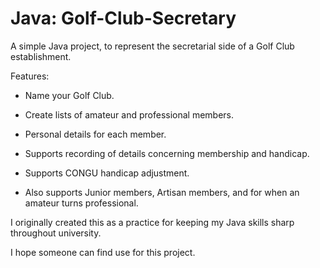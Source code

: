 # Java: Golf-Club-Secretary

A simple Java project, to represent the secretarial side of a Golf Club establishment.

Features:

- Name your Golf Club.

- Create lists of amateur and professional members.

- Personal details for each member.

- Supports recording of details concerning membership and handicap.

- Supports CONGU handicap adjustment.

- Also supports Junior members, Artisan members, and for when an amateur turns professional.

I originally created this as a practice for keeping my Java skills sharp throughout university.

I hope someone can find use for this project.


